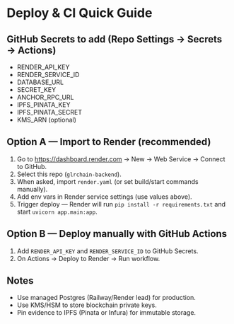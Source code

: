 # Deploy & CI Quick Guide

## GitHub Secrets to add (Repo Settings → Secrets → Actions)
- RENDER_API_KEY
- RENDER_SERVICE_ID
- DATABASE_URL
- SECRET_KEY
- ANCHOR_RPC_URL
- IPFS_PINATA_KEY
- IPFS_PINATA_SECRET
- KMS_ARN (optional)

## Option A — Import to Render (recommended)
1. Go to https://dashboard.render.com → New → Web Service → Connect to GitHub.
2. Select this repo (`glrchain-backend`).
3. When asked, import `render.yaml` (or set build/start commands manually).
4. Add env vars in Render service settings (use values above).
5. Trigger deploy — Render will run `pip install -r requirements.txt` and start `uvicorn app.main:app`.

## Option B — Deploy manually with GitHub Actions
1. Add `RENDER_API_KEY` and `RENDER_SERVICE_ID` to GitHub Secrets.
2. On Actions → Deploy to Render → Run workflow.

## Notes
- Use managed Postgres (Railway/Render lead) for production.
- Use KMS/HSM to store blockchain private keys.
- Pin evidence to IPFS (Pinata or Infura) for immutable storage.
